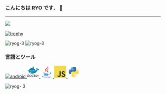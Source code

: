 ### こんにちは RYO です． 👋
***
![](https://komarev.com/ghpvc/?username=RYOG-3)

[![trophy](https://github-profile-trophy.vercel.app/?username=RYOG-3&title=Joined2020,Commit,Repositories,Issues)](https://github.com/ryo-ma/github-profile-trophy)


<p align="left">
  <img src="https://github-readme-stats.vercel.app/api?username=ryog-3&show_icons=true&locale=ja" alt ="ryog-3" />
  <img src="https://github-readme-streak-stats.herokuapp.com/?user=ryog-3&" alt= "ryog-3" />
</p>


<p align="center"> 
  <h3 align="left">言語とツール</h3>
  <a href="https://developer.android.com" target="_blank" rel="noreferrer"> 
    <img src="https://raw.githubusercontent.com/devicons /devicon/master/icons/android/android-original-wordmark.svg" alt="android" width="40" height="40"/>
  </a>
  <a href="https://www.docker .com/" target="_blank" rel="noreferrer">
    <img src="https://raw.githubusercontent.com/devicons/devicon/master/icons/docker/docker-original-wordmark.svg" alt= "docker" width="40" height="40"/>
  </a>
  <a href="https://www.java.com" target="_blank" rel="noreferrer">
    <img src="https://raw.githubusercontent.com/devicons/devicon/master/icons/java/java-original.svg" alt="java" width ="40" height="40"/>
  </a>
  <a href="https://developer.mozilla.org/en-US/docs/Web/JavaScript" target="_blank" rel="noreferrer" >
    <img src="https://raw.githubusercontent.com/devicons/devicon/master/icons/javascript/javascript-original.svg" alt="javascript" width="40" height="40"/>
    </a>
  <a href="https://www.python.org" target="_blank" rel="noreferrer">
    <img src="https://raw.githubusercontent.com/devicons/devicon/master/icons/python/python-original.svg" alt="python" width="40" height="40"/>
  </a>
</p>
<p>
  <img align="center" src="https://github-readme-stats.vercel.app/api/top-langs?username=ryog-3&show_icons=true&locale=en&layout=compact" alt="ryog- 3" />
</p>




